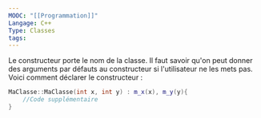 ```yaml
---
MOOC: "[[Programmation]]"
Langage: C++
Type: Classes
tags:
---
```

Le constructeur porte le nom de la classe. Il faut savoir qu'on peut donner des arguments par défauts au constructeur si l'utilisateur ne les mets pas. Voici comment déclarer le constructeur :
```cpp
MaClasse::MaClasse(int x, int y) : m_x(x), m_y(y){
	//Code supplémentaire
}
```

